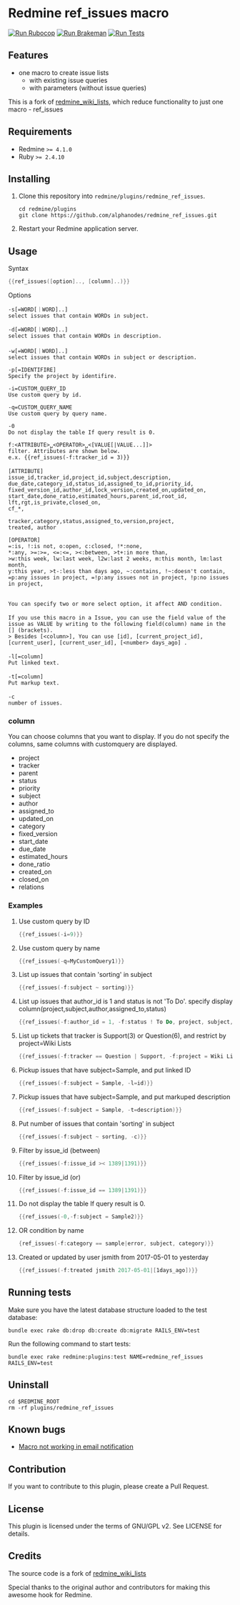 # Redmine ref_issues macro

[![Run Rubocop](https://github.com/AlphaNodes/redmine_ref_issues/workflows/Run%20Rubocop/badge.svg)](https://github.com/AlphaNodes/redmine_ref_issues/actions?query=workflow%3A%22Run+Rubocop%22) [![Run Brakeman](https://github.com/AlphaNodes/redmine_ref_issues/workflows/Run%20Brakeman/badge.svg)](https://github.com/AlphaNodes/redmine_ref_issues/actions?query=workflow%3A%22Run+Brakeman%22) [![Run Tests](https://github.com/AlphaNodes/redmine_ref_issues/workflows/Tests/badge.svg)](https://github.com/AlphaNodes/redmine_ref_issues/actions?query=workflow%3ATests)

## Features

- one macro to create issue lists
  - with existing issue queries
  - with parameters (without issue queries)

This is a fork of [redmine_wiki_lists](https://github.com/tkusukawa/redmine_wiki_lists), which reduce functionality to just one macro - ref_issues

## Requirements

- Redmine `>= 4.1.0`
- Ruby `>= 2.4.10`

## Installing

1. Clone this repository into `redmine/plugins/redmine_ref_issues`.

   ```shell
   cd redmine/plugins
   git clone https://github.com/alphanodes/redmine_ref_issues.git
   ```

2. Restart your Redmine application server.

## Usage

Syntax

```PowerShell
{{ref_issues([option].., [column]..)}}
```

Options

```text
-s[=WORD[｜WORD]..]
select issues that contain WORDs in subject.

-d[=WORD[｜WORD]..]
select issues that contain WORDs in description.
　
-w[=WORD[｜WORD]..]
select issues that contain WORDs in subject or description.

-p[=IDENTIFIRE]
Specify the project by identifire.

-i=CUSTOM_QUERY_ID
Use custom query by id.

-q=CUSTOM_QUERY_NAME
Use custom query by query name.

-0
Do not display the table If query result is 0.

f:<ATTRIBUTE>␣<OPERATOR>␣<[VALUE[|VALUE...]]>
filter. Attributes are shown below.
e.x. {{ref_issues(-f:tracker_id = 3)}}
　
[ATTRIBUTE]
issue_id,tracker_id,project_id,subject,description,
due_date,category_id,status_id,assigned_to_id,priority_id,
fixed_version_id,author_id,lock_version,created_on,updated_on,
start_date,done_ratio,estimated_hours,parent_id,root_id,
lft,rgt,is_private,closed_on,
cf_*,

tracker,category,status,assigned_to,version,project,
treated, author

[OPERATOR]
=:is, !:is not, o:open, c:closed, !*:none,
*:any, >=:>=, <=:<=, ><:between, >t+:in more than,
>w:this week, lw:last week, l2w:last 2 weeks, m:this month, lm:last month,
y:this year, >t-:less than days ago, ~:contains, !~:doesn't contain,
=p:any issues in project, =!p:any issues not in project, !p:no issues in project,

　
You can specify two or more select option, it affect AND condition.
　
If you use this macro in a Issue, you can use the field value of the issue as VALUE by writing to the following field(column) name in the [] (brackets).
> Besides [<column>], You can use [id], [current_project_id], [current_user], [current_user_id], [<number> days_ago] .
　
-l[=column]
Put linked text.
　
-t[=column]
Put markup text.
　
-c
number of issues.
```

### column

You can choose columns that you want to display.
If you do not specify the columns, same columns with customquery are displayed.

- project
- tracker
- parent
- status
- priority
- subject
- author
- assigned_to
- updated_on
- category
- fixed_version
- start_date
- due_date
- estimated_hours
- done_ratio
- created_on
- closed_on
- relations

### Examples

1. Use custom query by ID

   ```PowerShell
   {{ref_issues(-i=9)}}
   ```

2. Use custom query by name

   ```PowerShell
   {{ref_issues(-q=MyCustomQuery1)}}
   ```

3. List up issues that contain 'sorting' in subject

   ```PowerShell
   {{ref_issues(-f:subject ~ sorting)}}
   ```

4. List up issues that author_id is 1 and status is not 'To Do'. specify display column(project,subject,author,assigned_to,status)

   ```PowerShell
   {{ref_issues(-f:author_id = 1, -f:status ! To Do, project, subject, author, assigned_to, status)}}
   ```

5. List up tickets that tracker is Support(3) or Question(6), and restrict by project=Wiki Lists

   ```PowerShell
   {{ref_issues(-f:tracker == Question | Support, -f:project = Wiki Lists)}}
   ```

6. Pickup issues that have subject=Sample, and put linked ID

   ```PowerShell
   {{ref_issues(-f:subject = Sample, -l=id)}}
   ```

7. Pickup issues that have subject=Sample, and put markuped description

   ```PowerShell
   {{ref_issues(-f:subject = Sample, -t=description)}}
   ```

8. Put number of issues that contain 'sorting' in subject

   ```PowerShell
   {{ref_issues(-f:subject ~ sorting, -c)}}
   ```

9. Filter by issue_id (between)

     ```PowerShell
     {{ref_issues(-f:issue_id >< 1389|1391)}}
     ```

10. Filter by issue_id (or)

     ```PowerShell
    {{ref_issues(-f:issue_id == 1389|1391)}}
    ```

11. Do not display the table If query result is 0.

    ```PowerShell
    {{ref_issues(-0,-f:subject = Sample2)}}
    ```

12. OR condition by name

    ```PowerShell
    {ref_issues(-f:category == sample|error, subject, category)}}
    ```

13. Created or updated by user jsmith from 2017-05-01 to yesterday

    ```PowerShell
    {{ref_issues(-f:treated jsmith 2017-05-01|[1days_ago])}}
    ```

## Running tests

Make sure you have the latest database structure loaded to the test database:

```shell
bundle exec rake db:drop db:create db:migrate RAILS_ENV=test
```

Run the following command to start tests:

```shell
bundle exec rake redmine:plugins:test NAME=redmine_ref_issues RAILS_ENV=test
```

## Uninstall

```shell
cd $REDMINE_ROOT
rm -rf plugins/redmine_ref_issues
```

## Known bugs

- [Macro not working in email notification](https://www.r-labs.org/issues/1405)

## Contribution

If you want to contribute to this plugin, please create a Pull Request.

## License

This plugin is licensed under the terms of GNU/GPL v2.
See LICENSE for details.

## Credits

The source code is a fork of [redmine_wiki_lists](https://github.com/tkusukawa/redmine_wiki_lists)

Special thanks to the original author and contributors for making this awesome hook for Redmine.
